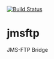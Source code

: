 [![Build Status](https://travis-ci.org/artkuznetsov101/jmsftp.svg?branch=master)](https://travis-ci.org/artkuznetsov101/jmsftp)

# jmsftp
JMS-FTP Bridge

